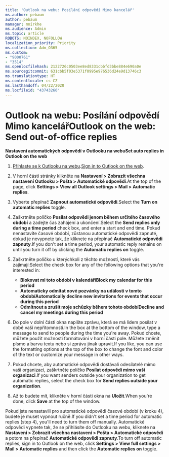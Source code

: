 ```yaml
---
title: 'Outlook na webu: Posílání odpovědí Mimo kancelář'
ms.author: pebaum
author: pebaum
manager: mnirkhe
ms.audience: Admin
ms.topic: article
ROBOTS: NOINDEX, NOFOLLOW
localization_priority: Priority
ms.collection: Adm_O365
ms.custom:
- "9000761"
- "3514"
ms.openlocfilehash: 2122726c0503ee8ed8331cbbfd3bbe884e690a0e
ms.sourcegitcommit: 631cbb5f03e5371f0995e976536d24e9d13746c3
ms.translationtype: HT
ms.contentlocale: cs-CZ
ms.lasthandoff: 04/22/2020
ms.locfileid: "43743266"
---
```

# <a name="outlook-on-the-web-send-out-of-office-replies"></a><span data-ttu-id="d7370-102">Outlook na webu: Posílání odpovědí Mimo kancelář</span><span class="sxs-lookup"><span data-stu-id="d7370-102">Outlook on the web: Send out-of-office replies</span></span>

<span data-ttu-id="d7370-103">**Nastavení automatických odpovědí v Outlooku na webu**</span><span class="sxs-lookup"><span data-stu-id="d7370-103">**Set auto replies in Outlook on the web**</span></span>

1. <span data-ttu-id="d7370-104">[Přihlaste se k Outlooku na webu](https://support.office.com/article/how-to-sign-in-to-outlook-on-the-web-763fab4d-0138-4814-b450-37fc286bcb79).</span><span class="sxs-lookup"><span data-stu-id="d7370-104">[Sign in to Outlook on the web](https://support.office.com/article/how-to-sign-in-to-outlook-on-the-web-763fab4d-0138-4814-b450-37fc286bcb79).</span></span>

2. <span data-ttu-id="d7370-105">V horní části stránky klikněte na **Nastavení > Zobrazit všechna nastavení Outlooku > Pošta > Automatické odpovědi**.</span><span class="sxs-lookup"><span data-stu-id="d7370-105">At the top of the page, click **Settings > View all Outlook settings > Mail > Automatic replies**.</span></span>

3. <span data-ttu-id="d7370-106">Vyberte přepínač **Zapnout automatické odpovědi**.</span><span class="sxs-lookup"><span data-stu-id="d7370-106">Select the **Turn on automatic replies** toggle.</span></span>

4. <span data-ttu-id="d7370-107">Zaškrtněte políčko **Posílat odpovědi jenom během určitého časového období** a zadejte čas zahájení a ukončení.</span><span class="sxs-lookup"><span data-stu-id="d7370-107">Select the **Send replies only during a time period** check box, and enter a start and end time.</span></span> <span data-ttu-id="d7370-108">Pokud nenastavíte časové období, zůstanou automatické odpovědi zapnuté, dokud je nevypnete tak, že kliknete na přepínač **Automatické odpovědi zapnuty**.</span><span class="sxs-lookup"><span data-stu-id="d7370-108">If you don't set a time period, your automatic reply remains on until you turn it off by clicking the **Automatic replies on** toggle.</span></span>

5. <span data-ttu-id="d7370-109">Zaškrtněte políčko u kterýchkoli z těchto možností, které vás zajímají:</span><span class="sxs-lookup"><span data-stu-id="d7370-109">Select the check box for any of the following options that you're interested in:</span></span>
    - <span data-ttu-id="d7370-110">**Blokovat mi toto období v kalendáři**</span><span class="sxs-lookup"><span data-stu-id="d7370-110">**Block my calendar for this period**</span></span>
    - <span data-ttu-id="d7370-111">**Automaticky odmítat nové pozvánky na události v tomto období**</span><span class="sxs-lookup"><span data-stu-id="d7370-111">**Automatically decline new invitations for events that occur during this period**</span></span>
    - <span data-ttu-id="d7370-112">**Odmítnout a zrušit moje schůzky během tohoto období**</span><span class="sxs-lookup"><span data-stu-id="d7370-112">**Decline and cancel my meetings during this period**</span></span>

6. <span data-ttu-id="d7370-113">Do pole v dolní části okna napište zprávu, která se má lidem posílat v době vaší nepřítomnosti.</span><span class="sxs-lookup"><span data-stu-id="d7370-113">In the box at the bottom of the window, type a message to send to people during the time you're away.</span></span> <span data-ttu-id="d7370-114">Pokud chcete, můžete použít možnosti formátování v horní části pole. Můžete změnit písmo a barvu textu nebo si zprávu jinak upravit.</span><span class="sxs-lookup"><span data-stu-id="d7370-114">If you like, you can use the formatting options at the top of the box to change the font and color of the text or customize your message in other ways.</span></span>

7. <span data-ttu-id="d7370-115">Pokud chcete, aby automatické odpovědi dostávali odesílatelé mimo vaši organizaci, zaškrtněte políčko **Posílat odpovědi mimo vaši organizaci**.</span><span class="sxs-lookup"><span data-stu-id="d7370-115">If you want senders outside your organization to get automatic replies, select the check box for **Send replies outside your organization**.</span></span>

8. <span data-ttu-id="d7370-116">Až to budete mít, klikněte v horní části okna na **Uložit**.</span><span class="sxs-lookup"><span data-stu-id="d7370-116">When you're done, click **Save** at the top of the window.</span></span>

<span data-ttu-id="d7370-117">Pokud jste nenastavili pro automatické odpovědi časové období (v kroku 4), budete je muset vypnout ručně.</span><span class="sxs-lookup"><span data-stu-id="d7370-117">If you didn't set a time period for automatic replies (step 4), you'll need to turn them off manually.</span></span> <span data-ttu-id="d7370-118">Automatické odpovědi vypnete tak, že se přihlásíte do Outlooku na webu, kliknete na **Nastavení > Zobrazit všechna nastavení > Pošta > Automatické odpovědi** a potom na přepínač **Automatické odpovědi zapnuty**.</span><span class="sxs-lookup"><span data-stu-id="d7370-118">To turn off automatic replies, sign in to Outlook on the web, click **Settings > View full settings > Mail > Automatic replies** and then click the **Automatic replies on** toggle.</span></span>
